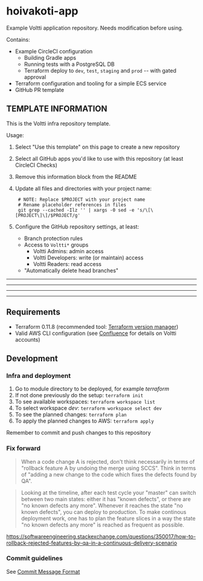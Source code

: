 # hoivakoti-app

Example Voltti application repository. Needs modification before using.

Contains:

- Example CircleCI configuration
    - Building Gradle apps
    - Running tests with a PostgreSQL DB
    - Terraform deploy to `dev`, `test`, `staging` and `prod` -- with gated approval
- Terraform configuration and tooling for a simple ECS service
- GitHub PR template

## TEMPLATE INFORMATION

This is the Voltti infra repository template.

Usage:

1. Select "Use this template" on this page to create a new repository
1. Select all GitHub apps you'd like to use with this repository (at least CircleCI Checks)
1. Remove this information block from the README
1. Update all files and directories with your project name:

        # NOTE: Replace $PROJECT with your project name
        # Rename placeholder references in files
        git grep --cached -Ilz '' | xargs -0 sed -e 's/\[\[PROJECT\]\]/$PROJECT/g'

1. Configure the GitHub repository settings, at least:
     - Branch protection rules
     - Access to `Voltti*` groups
          - Voltti Admins: admin access
          - Voltti Developers: write (or maintain) access
          - Voltti Readers: read access
     - "Automatically delete head branches"

**************************************************
**************************************************
**************************************************
**************************************************

## Requirements

* Terraform 0.11.8 (recommended tool: [Terraform version manager](https://github.com/tfutils/tfenv))
* Valid AWS CLI configuration (see [Confluence](https://voltti.atlassian.net/wiki/spaces/VI/pages/261062669/AWS-monitiliymp+rist+n+k+ytt+minen) for details on Voltti accounts)

## Development

### Infra and deployment

1. Go to module directory to be deployed, for example _terraform_
2. If not done previously do the setup: `terraform init`
3. To see available workspaces: `terraform workspace list`
4. To select workspace _dev_: `terraform workspace select dev`
5. To see the planned changes: `terraform plan`
6. To apply the planned changes to AWS: `terraform apply`

Remember to commit and push changes to this repository

### Fix forward

> When a code change A is rejected, don't think necessarily in terms of "rollback feature A by undoing the merge using SCCS". Think in terms of "adding a new change to the code which fixes the defects found by QA".

> Looking at the timeline, after each test cycle your "master" can switch between two main states: either it has "known defects", or there are "no known defects any more". Whenever it reaches the state "no known defects", you can deploy to production. To make continous deployment work, one has to plan the feature slices in a way the state "no known defects any more" is reached as frequent as possible.

https://softwareengineering.stackexchange.com/questions/350017/how-to-rollback-rejected-features-by-qa-in-a-continuous-delivery-scenario


### Commit guidelines

See [Commit Message Format](https://github.com/angular/angular.js/blob/master/DEVELOPERS.md#-git-commit-guidelines)
